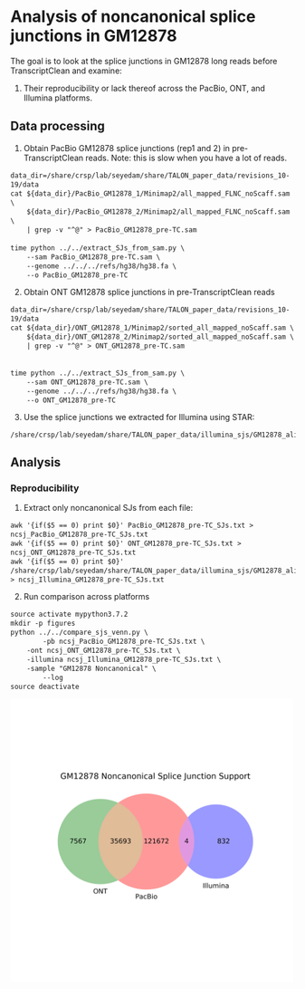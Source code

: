 # Analysis of noncanonical splice junctions in GM12878

The goal is to look at the splice junctions in GM12878 long reads before TranscriptClean and examine:
1) Their reproducibility or lack thereof across the PacBio, ONT, and Illumina platforms.

## Data processing

1) Obtain PacBio GM12878 splice junctions (rep1 and 2) in pre-TranscriptClean reads. Note: this is slow when you have a lot of reads.
```
data_dir=/share/crsp/lab/seyedam/share/TALON_paper_data/revisions_10-19/data
cat ${data_dir}/PacBio_GM12878_1/Minimap2/all_mapped_FLNC_noScaff.sam \
    ${data_dir}/PacBio_GM12878_2/Minimap2/all_mapped_FLNC_noScaff.sam \
    | grep -v "^@" > PacBio_GM12878_pre-TC.sam

time python ../../extract_SJs_from_sam.py \
    --sam PacBio_GM12878_pre-TC.sam \
    --genome ../../../refs/hg38/hg38.fa \
    --o PacBio_GM12878_pre-TC

```

2) Obtain ONT GM12878 splice junctions in pre-TranscriptClean reads
```
data_dir=/share/crsp/lab/seyedam/share/TALON_paper_data/revisions_10-19/data
cat ${data_dir}/ONT_GM12878_1/Minimap2/sorted_all_mapped_noScaff.sam \
    ${data_dir}/ONT_GM12878_2/Minimap2/sorted_all_mapped_noScaff.sam \
    | grep -v "^@" > ONT_GM12878_pre-TC.sam


time python ../../extract_SJs_from_sam.py \
    --sam ONT_GM12878_pre-TC.sam \
    --genome ../../../refs/hg38/hg38.fa \
    --o ONT_GM12878_pre-TC
```

3) Use the splice junctions we extracted for Illumina using STAR:
```
/share/crsp/lab/seyedam/share/TALON_paper_data/illumina_sjs/GM12878_alignedSJ.out.tab
```

## Analysis

### Reproducibility

1) Extract only noncanonical SJs from each file:
```
awk '{if($5 == 0) print $0}' PacBio_GM12878_pre-TC_SJs.txt > ncsj_PacBio_GM12878_pre-TC_SJs.txt
awk '{if($5 == 0) print $0}' ONT_GM12878_pre-TC_SJs.txt > ncsj_ONT_GM12878_pre-TC_SJs.txt
awk '{if($5 == 0) print $0}' /share/crsp/lab/seyedam/share/TALON_paper_data/illumina_sjs/GM12878_alignedSJ.out.tab > ncsj_Illumina_GM12878_pre-TC_SJs.txt
```

2) Run comparison across platforms
```
source activate mypython3.7.2
mkdir -p figures
python ../../compare_sjs_venn.py \
        -pb ncsj_PacBio_GM12878_pre-TC_SJs.txt \
	-ont ncsj_ONT_GM12878_pre-TC_SJs.txt \
	-illumina ncsj_Illumina_GM12878_pre-TC_SJs.txt \
	-sample "GM12878 Noncanonical" \
        --log
source deactivate
```
<img align="center" width="500" src="figures/GM12878_Noncanonical_venn.png">

